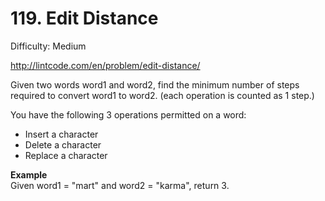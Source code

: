 # 119. Edit Distance

Difficulty: Medium

http://lintcode.com/en/problem/edit-distance/

Given two words word1 and word2, find the minimum number of steps required to convert word1 to word2. (each operation is counted as 1 step.)

You have the following 3 operations permitted on a word:

* Insert a character
* Delete a character
* Replace a character

**Example**  
Given word1 = "mart" and word2 = "karma", return 3.

